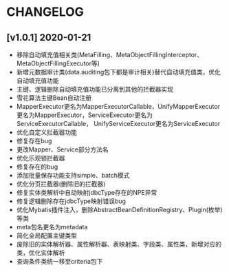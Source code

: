 # CHANGELOG
## [v1.0.1] 2020-01-21
- 移除自动填充值相关类(MetaFilling、MetaObjectFillingInterceptor、MetaObjectFillingExecutor等)
- 新增元数据审计类(data.auditing包下都是审计相关)替代自动填充值类，优化自动填充值功能
- 主键、逻辑删除自动填充值功能已分离到其他的拦截器实现
- 雪花算法主键Bean自动注册
- MapperExecutor更名为MapperExecutorCallable，UnifyMapperExecutor更名为MapperExecutor，ServiceExecutor更名为ServiceExecutorCallable，
UnifyServiceExecutor更名为ServiceExecutor
- 优化自定义拦截器功能
- 修复存在bug
- 更改Mapper、Service部分方法名
- 优化乐观锁拦截器
- 修复存在的bug
- 添加批量保存功能支持simple、batch模式
- 优化分页拦截器(删除旧的拦截器)
- 修复实体类解析中自动映射jdbcType存在的NPE异常
- 修复逻辑删除存在jdbcType映射错误bug
- 优化Mybatis插件注入，删除AbstractBeanDefinitionRegistry、Plugin(枚举)等类
- meta包名更名为metadata
- 简化全局配置主键类型
- 废除旧的实体解析器、属性解析器、表映射类、字段类、属性类，新增对应的类，优化实体解析
- 查询条件类统一移至criteria包下



